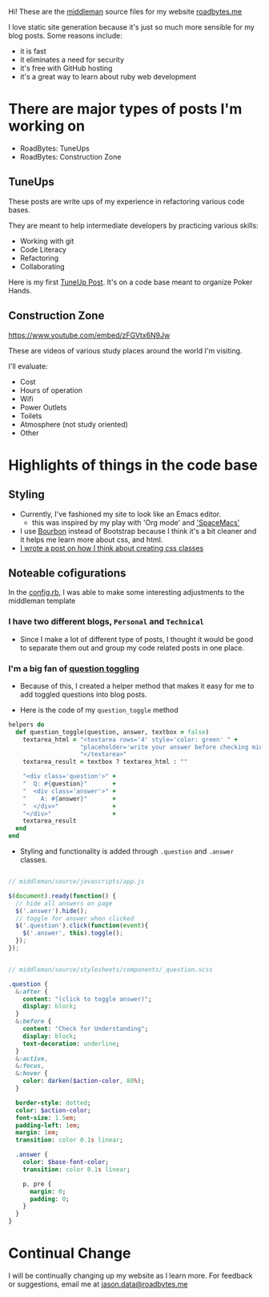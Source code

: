 Hi! These are the [middleman](https://middlemanapp.com)
source files for my website [roadbytes.me](http://roadbytes.me/)

I love static site generation because it's just so much more sensible for my
blog posts.  Some reasons include:

  * it is fast
  * it eliminates a need for security
  * it's free with GitHub hosting
  * it's a great way to learn about ruby web development

# There are major types of posts I'm working on

* RoadBytes: TuneUps
* RoadBytes: Construction Zone

## TuneUps

These posts are write ups of my experience in refactoring various code bases.

They are meant to help intermediate developers by practicing various skills:

* Working with git
* Code Literacy
* Refactoring
* Collaborating

Here is my first [TuneUp Post](http://roadbytes.me/technical/2016/09/08/tune-up-poker.html).  It's on a code base meant to organize Poker Hands.

## Construction Zone

https://www.youtube.com/embed/zFGVtx6N9Jw

These are videos of various study places around the world I'm visiting.

I'll evaluate:

* Cost
* Hours of operation
* Wifi
* Power Outlets
* Toilets
* Atmosphere (not study oriented)
* Other

# Highlights of things in the code base

## Styling

* Currently, I've fashioned my site to look like an Emacs editor.
  * this was inspired by my play with 'Org mode' and ['SpaceMacs'](http://spacemacs.org/)
* I use [Bourbon](http://bourbon.io/) instead of Bootstrap because I think it's a bit cleaner and
  it helps me learn more about css, and html.
* [I wrote a post on how I think about creating css classes](http://roadbytes.me/technical/2016/07/19/organizing-my-stylesheets.html)

## Noteable cofigurations

In the [config.rb](https://github.com/RoadBytes/middleman/blob/master/config.rb),
I was able to make some interesting adjustments to the middleman template

### I have two different blogs, `Personal` and `Technical`

* Since I make a lot of different type of posts, I thought it would be good to
  separate them out and group my code related posts in one place.

### I'm a big fan of [question toggling](http://roadbytes.me/technical/2016/07/16/better-learning-with-question-toggling.html)

* Because of this, I created a helper method that makes it easy for me to add
  toggled questions into blog posts.

* Here is the code of my `question_toggle` method

~~~ ruby
helpers do
  def question_toggle(question, answer, textbox = false)
    textarea_html = "<textarea rows='4' style='color: green' " +
                    "placeholder='write your answer before checking mine'>" +
                    "</textarea>"
    textarea_result = textbox ? textarea_html : ""

    "<div class='question'>" +
    "  Q: #{question}"       +
    "  <div class='answer'>" +
    "    A: #{answer}"       +
    "  </div>"               +
    "</div>"                 +
    textarea_result
  end
end
~~~

* Styling and functionality is added through `.question` and `.answer` classes.

~~~ javascript

// middleman/source/javascripts/app.js

$(document).ready(function() {
  // hide all answers on page
  $('.answer').hide();
  // toggle for answer when clicked
  $('.question').click(function(event){
    $('.answer', this).toggle();
  });
});
~~~

~~~ sass

// middleman/source/stylesheets/components/_question.scss

.question {
  &:after {
    content: "(click to toggle answer)";
    display: block;
  }
  &:before {
    content: "Check for Understanding";
    display: block;
    text-decoration: underline;
  }
  &:active,
  &:focus,
  &:hover {
    color: darken($action-color, 80%);
  }

  border-style: dotted;
  color: $action-color;
  font-size: 1.5em;
  padding-left: 1em;
  margin: 1em;
  transition: color 0.1s linear;

  .answer {
    color: $base-font-color;
    transition: color 0.1s linear;

    p, pre {
      margin: 0;
      padding: 0;
    }
  }
}
~~~

# Continual Change

I will be continually changing up my website as I learn more.  For feedback or
suggestions, email me at jason.data@roadbytes.me
